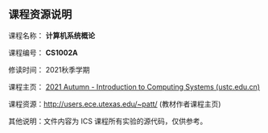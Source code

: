## 课程资源说明



课程名称： **计算机系统概论**

课程编号： **CS1002A**

修读时间： 2021秋季学期

课程主页： [2021 Autumn - Introduction to Computing Systems (ustc.edu.cn)](http://acsa.ustc.edu.cn/ics/)

课程资源：http://users.ece.utexas.edu/~patt/ (教材作者课程主页)

其他说明：文件内容为 ICS 课程所有实验的源代码，仅供参考。

